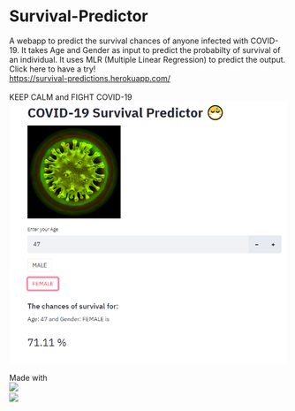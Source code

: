 # Survival-Predictor
A webapp to predict the survival chances of anyone infected with COVID-19.
It takes Age and Gender as input to predict the probabilty of survival of an individual. 
It uses MLR (Multiple Linear Regression) to predict the output.
<br>Click here to have a try!<br>
https://survival-predictions.herokuapp.com/ <br><br>
KEEP CALM and FIGHT COVID-19
![image](https://github.com/AbhinandanRoul/Survival-Predictor/blob/master/Screenshot.png)

Made with <br> 
<img src="https://avatars1.githubusercontent.com/u/45109972?s=200&v=4" width="100"> <br>
<img src="https://upload.wikimedia.org/wikipedia/commons/thumb/0/05/Scikit_learn_logo_small.svg/1200px-Scikit_learn_logo_small.svg.png" width="100">
